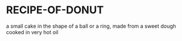 # RECIPE-OF-DONUT
a small cake in the shape of a ball or a ring, made from a sweet dough cooked in very hot oil
